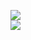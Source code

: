 [![](https://img.shields.io/badge/Made%20With-Github%20Spray-lightgrey.svg?style=for-the-badge&logo=github)](https://github.com/Annihil/github-spray#6207)  
[![](https://i.imgur.com/2DrTn0Z.gif)](https://github.com/Annihil/github-spray)